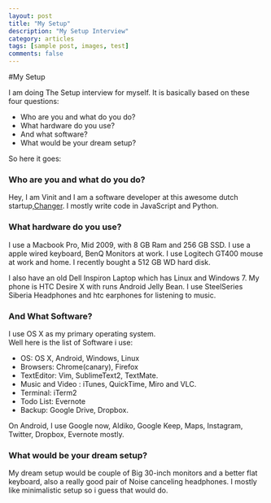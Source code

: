 ```yaml
---
layout: post
title: "My Setup"
description: "My Setup Interview"
category: articles
tags: [sample post, images, test]
comments: false
---
```

#My Setup

I am doing The Setup interview for myself. It is basically based on these four questions:

- Who are you and what do you do?
- What hardware do you use?
- And what software?
- What would be your dream setup?

So here it goes:

### Who are you and what do you do?

Hey, I am Vinit and I am a software developer at this awesome dutch startup,[Changer](http://changer.nl). I mostly write code in JavaScript and Python. 

### What hardware do you use?

I use a Macbook Pro, Mid 2009, with 8 GB Ram and 256 GB SSD. I use a apple wired keyboard, BenQ Monitors at work. I use Logitech GT400 mouse at work and home. I recently bought a 512 GB WD hard disk.

I also have an old Dell Inspiron Laptop which has Linux and Windows 7. My phone is HTC Desire X with runs Android Jelly Bean.
I use SteelSeries Siberia Headphones and htc earphones for listening to music.

### And What Software?

I use OS X as my primary operating system.  
Well here is the list of Software i use:

- OS: OS X, Android, Windows, Linux
- Browsers: Chrome(canary), Firefox
- TextEditor: Vim, SublimeText2, TextMate.
- Music and Video : iTunes, QuickTime, Miro and VLC.
- Terminal: iTerm2
- Todo List: Evernote
- Backup: Google Drive, Dropbox.

On Android, I use Google now, Aldiko, Google Keep, Maps, Instagram, Twitter, Dropbox, Evernote mostly.

### What would be your dream setup?

My dream setup would be couple of Big 30-inch monitors and a better flat keyboard, also a really good pair of Noise canceling headphones.
I mostly like minimalistic setup so i guess that would do.




